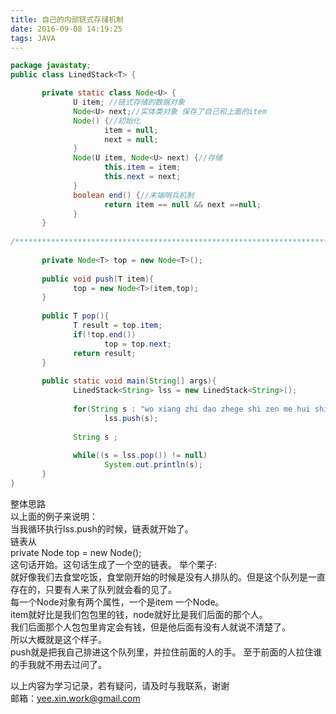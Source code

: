 ```yaml
---
title: 自己的内部链式存储机制
date: 2016-09-08 14:19:25
tags: JAVA
---
```


```java
package javastaty;
public class LinedStack<T> {

       private static class Node<U> {
              U item; //链式存储的数据对象
              Node<U> next;//实体类对象 保存了自己和上面的item
              Node() {//初始化
                     item = null;
                     next = null;
              }
              Node(U item, Node<U> next) {//存储
                     this.item = item;
                     this.next = next;
              }
              boolean end() {//末端哨兵机制
                     return item == null && next ==null;
              }                          
       }
       
/*************************************************************************************************/
       
       private Node<T> top = new Node<T>();
       
       public void push(T item){
              top = new Node<T>(item,top);
       }
       
       public T pop(){
              T result = top.item;
              if(!top.end())
                     top = top.next;
              return result;
       }
       
       public static void main(String[] args){
              LinedStack<String> lss = new LinedStack<String>();
              
              for(String s : "wo xiang zhi dao zhege shi zen me hui shi".split(" "))
                     lss.push(s);
              
              String s ;
              
              while((s = lss.pop()) != null)
                     System.out.println(s);
       }
}
```

整体思路   
以上面的例子来说明：   
当我循环执行lss.push的时候，链表就开始了。   
链表从      
private Node<T> top = new Node<T>();   
这句话开始。这句话生成了一个空的链表。
举个栗子:   
就好像我们去食堂吃饭，食堂刚开始的时候是没有人排队的。但是这个队列是一直存在的，只要有人来了队列就会看的见了。   
每一个Node对象有两个属性，一个是item 一个Node。   
item就好比是我们包包里的钱，node就好比是我们后面的那个人。  
我们后面那个人包包里肯定会有钱，但是他后面有没有人就说不清楚了。   
所以大概就是这个样子。   
push就是把我自己排进这个队列里，并拉住前面的人的手。 至于前面的人拉住谁的手我就不用去过问了。   


以上内容为学习记录，若有疑问，请及时与我联系，谢谢   
邮箱：yee.xin.work@gmail.com  

